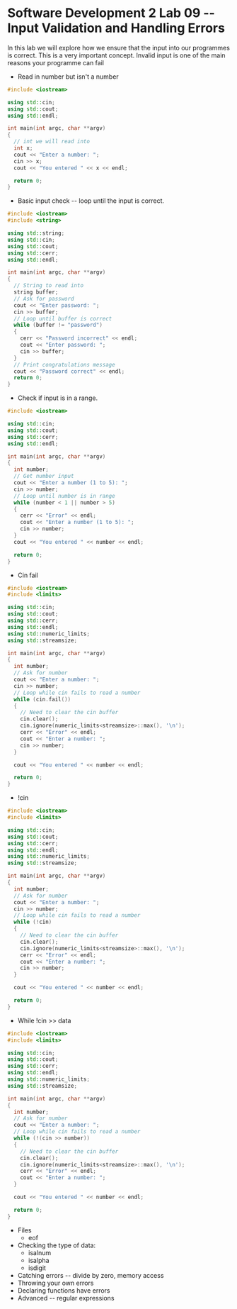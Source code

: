 # Software Development 2 Lab 09 -- Input Validation and Handling Errors

<link rel="stylesheet" href="/module-content/css/block.css">

In this lab we will explore how we ensure that the input into our programmes is correct. This is a very important concept. Invalid input is one of the main reasons your programme can fail

- Read in number but isn't a number

```cpp
#include <iostream>

using std::cin;
using std::cout;
using std::endl;

int main(int argc, char **argv)
{
  // int we will read into
  int x;
  cout << "Enter a number: ";
  cin >> x;
  cout << "You entered " << x << endl;

  return 0;
}
```



- Basic input check -- loop until the input is correct.



```cpp
#include <iostream>
#include <string>

using std::string;
using std::cin;
using std::cout;
using std::cerr;
using std::endl;

int main(int argc, char **argv)
{
  // String to read into
  string buffer;
  // Ask for password
  cout << "Enter password: ";
  cin >> buffer;
  // Loop until buffer is correct
  while (buffer != "password")
  {
    cerr << "Password incorrect" << endl;
    cout << "Enter password: ";
    cin >> buffer;
  }
  // Print congratulations message
  cout << "Password correct" << endl;
  return 0;
}
```



- Check if input is in a range.



```cpp
#include <iostream>

using std::cin;
using std::cout;
using std::cerr;
using std::endl;

int main(int argc, char **argv)
{
  int number;
  // Get number input
  cout << "Enter a number (1 to 5): ";
  cin >> number;
  // Loop until number is in range
  while (number < 1 || number > 5)
  {
    cerr << "Error" << endl;
    cout << "Enter a number (1 to 5): ";
    cin >> number;
  }
  cout << "You entered " << number << endl;

  return 0;
}
```



- Cin fail

```cpp
#include <iostream>
#include <limits>

using std::cin;
using std::cout;
using std::cerr;
using std::endl;
using std::numeric_limits;
using std::streamsize;

int main(int argc, char **argv)
{
  int number;
  // Ask for number
  cout << "Enter a number: ";
  cin >> number;
  // Loop while cin fails to read a number
  while (cin.fail())
  {
    // Need to clear the cin buffer
    cin.clear();
    cin.ignore(numeric_limits<streamsize>::max(), '\n');
    cerr << "Error" << endl;
    cout << "Enter a number: ";
    cin >> number;
  }

  cout << "You entered " << number << endl;

  return 0;
}
```



- !cin



```cpp
#include <iostream>
#include <limits>

using std::cin;
using std::cout;
using std::cerr;
using std::endl;
using std::numeric_limits;
using std::streamsize;

int main(int argc, char **argv)
{
  int number;
  // Ask for number
  cout << "Enter a number: ";
  cin >> number;
  // Loop while cin fails to read a number
  while (!cin)
  {
    // Need to clear the cin buffer
    cin.clear();
    cin.ignore(numeric_limits<streamsize>::max(), '\n');
    cerr << "Error" << endl;
    cout << "Enter a number: ";
    cin >> number;
  }

  cout << "You entered " << number << endl;

  return 0;
}
```

- While !cin >> data

```cpp
#include <iostream>
#include <limits>

using std::cin;
using std::cout;
using std::cerr;
using std::endl;
using std::numeric_limits;
using std::streamsize;

int main(int argc, char **argv)
{
  int number;
  // Ask for number
  cout << "Enter a number: ";
  // Loop while cin fails to read a number
  while (!(cin >> number))
  {
    // Need to clear the cin buffer
    cin.clear();
    cin.ignore(numeric_limits<streamsize>::max(), '\n');
    cerr << "Error" << endl;
    cout << "Enter a number: ";
  }

  cout << "You entered " << number << endl;

  return 0;
}
```



- Files
  - eof
- Checking the type of data:
  - isalnum
  - isalpha
  - isdigit
- Catching errors -- divide by zero, memory access
- Throwing your own errors
- Declaring functions have errors
- Advanced -- regular expressions